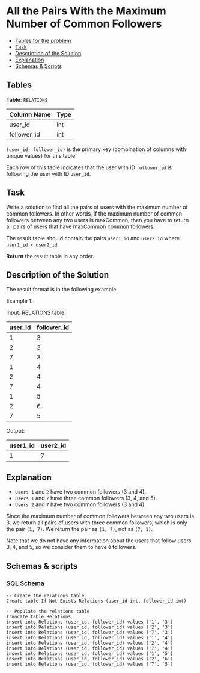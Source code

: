 # All the Pairs With the Maximum Number of Common Followers

- [Tables for the problem](#tables)
- [Task](#task)
- [Description of the Solution](#description-of-the-solution)
- [Explanation](#explanation)
- [Schemas & Scripts](#schemas--scripts)

## Tables 

**Table**: `RELATIONS`

| Column Name | Type |
|-------------|------|
| user_id     | int  |
| follower_id | int  |

`(user_id, follower_id)` is the primary key (combination of columns with unique values) for this table.

Each row of this table indicates that the user with ID `follower_id` is following the user with ID `user_id`.

## Task

Write a solution to find all the pairs of users with the maximum number of common followers. 
In other words, if the maximum number of common followers between any two users is maxCommon, 
then you have to return all pairs of users that have maxCommon common followers.

The result table should contain the pairs `user1_id` and `user2_id` where `user1_id < user2_id`.

**Return** the result table in any order.

## Description of the Solution ##

The result format is in the following example.

Example 1:

Input: 
RELATIONS table:

| user_id | follower_id |
|---------|-------------|
| 1       | 3           |
| 2       | 3           |
| 7       | 3           |
| 1       | 4           |
| 2       | 4           |
| 7       | 4           |
| 1       | 5           |
| 2       | 6           |
| 7       | 5           |

Output: 

| user1_id | user2_id |
|----------|----------|
| 1        | 7        |

## Explanation ##

- `Users 1` and `2` have two common followers (3 and 4).
- `Users 1` and `7` have three common followers (3, 4, and 5).
- `Users 2` and `7` have two common followers (3 and 4).

Since the maximum number of common followers between any two users is 3, we return all pairs of users with three 
common followers, which is only the pair `(1, 7)`. We return the pair as `(1, 7)`, not as `(7, 1)`.

Note that we do not have any information about the users that follow users 3, 4, and 5, so we consider them to have 
`0` followers.

## Schemas & scripts

### SQL Schema

```genericsql
-- Create the relations table
Create table If Not Exists Relations (user_id int, follower_id int)

-- Populate the relations table    
Truncate table Relations
insert into Relations (user_id, follower_id) values ('1', '3')
insert into Relations (user_id, follower_id) values ('2', '3')
insert into Relations (user_id, follower_id) values ('7', '3')
insert into Relations (user_id, follower_id) values ('1', '4')
insert into Relations (user_id, follower_id) values ('2', '4')
insert into Relations (user_id, follower_id) values ('7', '4')
insert into Relations (user_id, follower_id) values ('1', '5')
insert into Relations (user_id, follower_id) values ('2', '6')
insert into Relations (user_id, follower_id) values ('7', '5')
```
